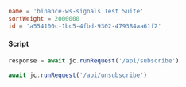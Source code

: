 ```toml
name = 'binance-ws-signals Test Suite'
sortWeight = 2000000
id = 'a554100c-1bc5-4fbd-9302-479384aa61f2'
```

#### Script

```js
response = await jc.runRequest('/api/subscribe')

await jc.runRequest('/api/unsubscribe')


```
